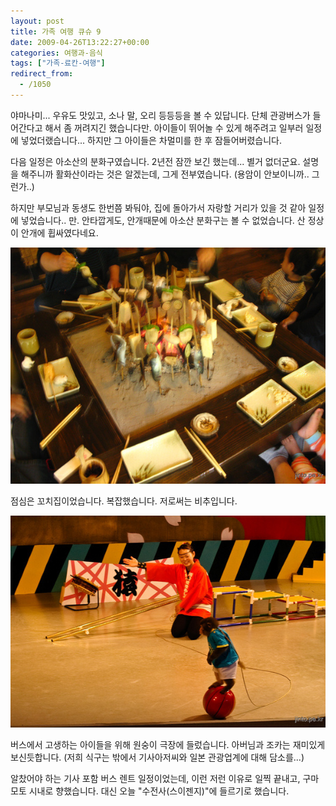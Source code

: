 ```yaml
---
layout: post
title: 가족 여행 큐슈 9
date: 2009-04-26T13:22:27+00:00
categories: 여행과-음식
tags: ["가족-료칸-여행"]
redirect_from:
  - /1050
---
```




야마나미... 우유도 맛있고, 소나 말, 오리 등등등을 볼 수 있답니다. 단체 관광버스가 들어간다고 해서 좀 꺼려지긴 했습니다만. 아이들이 뛰어놀 수 있게 해주려고 일부러 일정에 넣었더랬습니다... 하지만 그 아이들은 차멀미를 한 후 잠들어버렸습니다. 

다음 일정은 아소산의 분화구였습니다. 2년전 잠깐 보긴 했는데... 별거 없더군요. 설명을 해주니까 활화산이라는 것은 알겠는데, 그게 전부였습니다. (용암이 안보이니까.. 그런가..)

 

하지만 부모님과 동생도 한번쯤 봐둬야, 집에 돌아가서 자랑할 거리가 있을 것 같아 일정에 넣었습니다.. 만. 안타깝게도, 안개때문에 아소산 분화구는 볼 수 없었습니다. 산 정상이 안개에 휩싸였다네요.

![ ](/assets/media/uploads_1_cfile21.uf.120F150D49F45F44478E63.jpg)

점심은 꼬치집이었습니다. 복잡했습니다. 저로써는 비추입니다.

![ ](/assets/media/uploads_1_cfile3.uf.140F150D49F45F454884FD.jpg)

버스에서 고생하는 아이들을 위해 원숭이 극장에 들렀습니다. 아버님과 조카는 재미있게 보신듯합니다. (저희 식구는 밖에서 기사아저씨와 일본 관광업계에 대해 담소를...)

알찼어야 하는 기사 포함 버스 렌트 일정이었는데, 이런 저런 이유로 일찍 끝내고, 구마모토 시내로 향했습니다. 대신 오늘 "수전사(스이젠지)"에 들르기로 했습니다.
<div id=comments>
</div>
